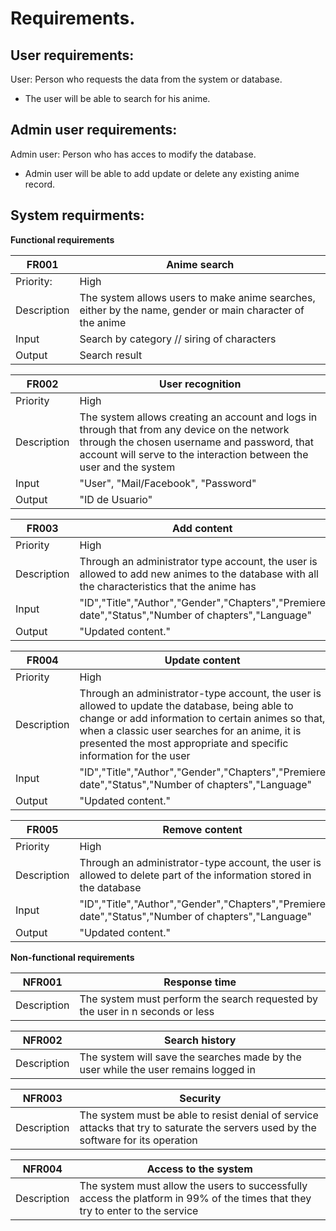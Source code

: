 # Requirements.
## User requirements:
User: Person who requests the data from the system or database.
- The user will be able to search for his anime. 
## Admin user requirements:
Admin user: Person who has acces to modify the database.
- Admin user will be able to add update or delete any existing anime record.

## System requirments:

**Functional requirements**

|FR001|Anime search|
|---|---|
|Priority:|High|
|Description|The system allows users to make anime searches, either by the name, gender or main character of the anime|
|Input| Search by category // siring of characters |  
|Output| Search result|

|FR002|User recognition|
|---|---|
|Priority|High|
|Description| The system allows creating an account and logs in through that from any device on the network through the chosen username and password, that account will serve to the interaction between the user and the system|
|Input| "User", "Mail/Facebook", "Password"|
|Output| "ID de Usuario"|

|FR003|Add content|
|---|---|
|Priority|High|
|Description| Through an administrator type account, the user is allowed to add new animes to the database with all the characteristics that the anime has|
|Input|"ID","Title","Author","Gender","Chapters","Premiere date","Status","Number of chapters","Language"|
|Output| "Updated content."|

|FR004|Update content|
|---|---|
|Priority|High|
|Description| Through an administrator-type account, the user is allowed to update the database, being able to change or add information to certain animes so that, when a classic user searches for an anime, it is presented the most appropriate and specific information for the user|
|Input|"ID","Title","Author","Gender","Chapters","Premiere date","Status","Number of chapters","Language"|
|Output| "Updated content."|

|FR005|Remove content|
|---|---|
|Priority|High|
|Description| Through an administrator-type account, the user is allowed to delete part of the information stored in the database|
|Input|"ID","Title","Author","Gender","Chapters","Premiere date","Status","Number of chapters","Language"| 
|Output| "Updated content."|


**Non-functional requirements**

|NFR001|Response time|
|---|---|
|Description|The system must perform the search requested by the user in n seconds or less|

|NFR002|Search history|
|---|---|
|Description|The system will save the searches made by the user while the user remains logged in|

|NFR003|Security|
|---|---|
|Description|The system must be able to resist denial of service attacks that try to saturate the servers used by the software for its operation|

|NFR004|Access to the system|
|---|---|
|Description|The system must allow the users to successfully access the platform in 99% of the times that they try to enter to the service|
